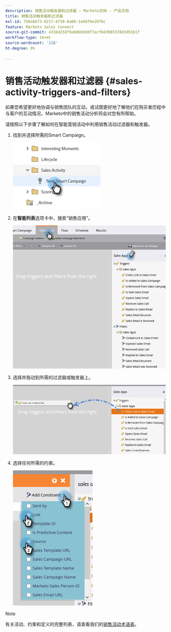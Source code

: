 ```yaml
---
description: 销售活动触发器和过滤器 — Marketo文档 — 产品文档
title: 销售活动触发器和过滤器
exl-id: 750abb73-8217-4739-8a08-1eb0f6e2976c
feature: Marketo Sales Connect
source-git-commit: 431bd258f9a68bbb9df7acf043085578d3d91b1f
workflow-type: tm+mt
source-wordcount: '118'
ht-degree: 0%

---
```


# 销售活动触发器和过滤器 {#sales-activity-triggers-and-filters}

如果您希望更好地协调与销售团队的互动，或试图更好地了解他们在购买者历程中与客户的互动情况，Marketo中的销售活动分析将会对您有所帮助。

请按照以下步骤了解如何在智能营销活动中利用销售活动过滤器和触发器。

1. 找到并选择所需的Smart Campaign。

   ![](assets/sales-activity-triggers-and-filters-1.png)

1. 在&#x200B;**智能列表**&#x200B;选项卡中，搜索“销售应用”。

   ![](assets/sales-activity-triggers-and-filters-2.png)

1. 选择并拖动到所需的过滤器或触发器上。

   ![](assets/sales-activity-triggers-and-filters-3.png)

1. 选择任何所需的约束。

   ![](assets/sales-activity-triggers-and-filters-4.png)

>[!NOTE]
>
>有关活动、约束和定义的完整列表，请查看我们的[销售活动术语表](/help/marketo/product-docs/marketo-sales-connect/marketo/sales-activity-glossary.md)。
